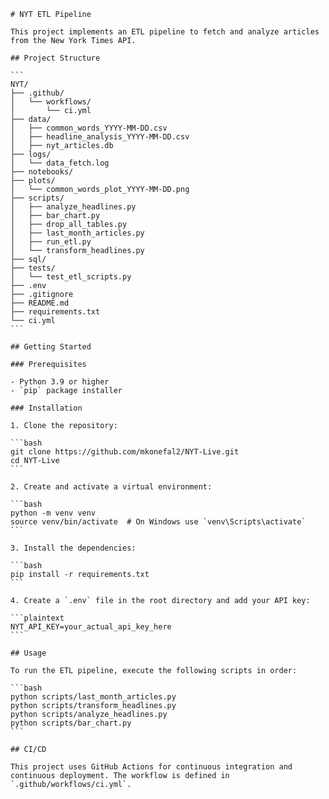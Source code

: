 
    # NYT ETL Pipeline

    This project implements an ETL pipeline to fetch and analyze articles from the New York Times API.

    ## Project Structure

    ```
    NYT/
    ├── .github/
    │   └── workflows/
    │       └── ci.yml
    ├── data/
    │   ├── common_words_YYYY-MM-DD.csv
    │   ├── headline_analysis_YYYY-MM-DD.csv
    │   ├── nyt_articles.db
    ├── logs/
    │   └── data_fetch.log
    ├── notebooks/
    ├── plots/
    │   └── common_words_plot_YYYY-MM-DD.png
    ├── scripts/
    │   ├── analyze_headlines.py
    │   ├── bar_chart.py
    │   ├── drop_all_tables.py
    │   ├── last_month_articles.py
    │   ├── run_etl.py
    │   └── transform_headlines.py
    ├── sql/
    ├── tests/
    │   └── test_etl_scripts.py
    ├── .env
    ├── .gitignore
    ├── README.md
    ├── requirements.txt
    └── ci.yml
    ```

    ## Getting Started

    ### Prerequisites

    - Python 3.9 or higher
    - `pip` package installer

    ### Installation

    1. Clone the repository:

    ```bash
    git clone https://github.com/mkonefal2/NYT-Live.git
    cd NYT-Live
    ```

    2. Create and activate a virtual environment:

    ```bash
    python -m venv venv
    source venv/bin/activate  # On Windows use `venv\Scripts\activate`
    ```

    3. Install the dependencies:

    ```bash
    pip install -r requirements.txt
    ```

    4. Create a `.env` file in the root directory and add your API key:

    ```plaintext
    NYT_API_KEY=your_actual_api_key_here
    ```

    ## Usage

    To run the ETL pipeline, execute the following scripts in order:

    ```bash
    python scripts/last_month_articles.py
    python scripts/transform_headlines.py
    python scripts/analyze_headlines.py
    python scripts/bar_chart.py
    ```

    ## CI/CD

    This project uses GitHub Actions for continuous integration and continuous deployment. The workflow is defined in `.github/workflows/ci.yml`.


